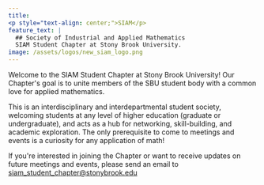 ```yaml
---
title: 
<p style="text-align: center;">SIAM</p>
feature_text: |
  ## Society of Industrial and Applied Mathematics
  SIAM Student Chapter at Stony Brook University.
image: /assets/logos/new_siam_logo.png
---
```


Welcome to the SIAM Student Chapter at Stony Brook University! Our Chapter's goal is to unite members of the SBU student body with a common love for applied mathematics. 

This is an interdisciplinary and interdepartmental student society, welcoming students at any level of higher education (graduate or undergraduate), and acts as a hub for networking, skill-building, and academic exploration. The only prerequisite to come to meetings and events is a curiosity for any application of math! 


If you're interested in joining the Chapter or want to receive updates on future meetings and events, please send an email to [siam_student_chapter@stonybrook.edu](siam_student_chapter@stonybrook.edu)
